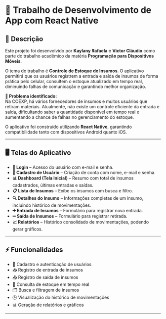 # 📱 Trabalho de Desenvolvimento de App com React Native

## 📝 Descrição
Este projeto foi desenvolvido por **Kaylany Rafaela** e **Victor Cláudio** como parte do trabalho acadêmico da matéria **Programação para Dispositivos Móveis**.  

O tema do trabalho é **Controle de Estoque de Insumos**. O aplicativo permitirá que os usuários registrem a entrada e saída de insumos de forma prática pelo celular, consultem o estoque atualizado em tempo real, diminuindo falhas de comunicação e garantindo melhor organização.  

**🚨 Problema identificado:**  
Na COEXP, há vários fornecedores de insumos e muitos usuários que retiram materiais. Atualmente, não existe um controle eficiente da entrada e saída, dificultando saber a quantidade disponível em tempo real e aumentando a chance de falhas no gerenciamento do estoque.

O aplicativo foi construído utilizando **React Native**, garantindo compatibilidade tanto com dispositivos Android quanto iOS.

---

## 🖥️ Telas do Aplicativo
- **🔑 Login** – Acesso do usuário com e-mail e senha.  
- **📝 Cadastro de Usuário** – Criação de conta com nome, e-mail e senha.  
- **📊 Dashboard (Tela Inicial)** – Resumo com total de insumos cadastrados, últimas entradas e saídas.  
- **📋 Lista de Insumos** – Exibe os insumos com busca e filtro.  
- **🔍 Detalhes do Insumo** – Informações completas de um insumo, incluindo histórico de movimentações.  
- **➕ Entrada de Insumos** – Formulário para registrar nova entrada.  
- **➖ Saída de Insumos** – Formulário para registrar retirada.  
- **📈 Relatórios** – Histórico consolidado de movimentações, podendo gerar gráficos.

---

## ⚡ Funcionalidades
- 👤 Cadastro e autenticação de usuários  
- 📥 Registro de entrada de insumos  
- 📤 Registro de saída de insumos  
- 🔎 Consulta de estoque em tempo real  
- 🗂️ Busca e filtragem de insumos  
- 🕒 Visualização do histórico de movimentações  
- 📊 Geração de relatórios e gráficos  

---
